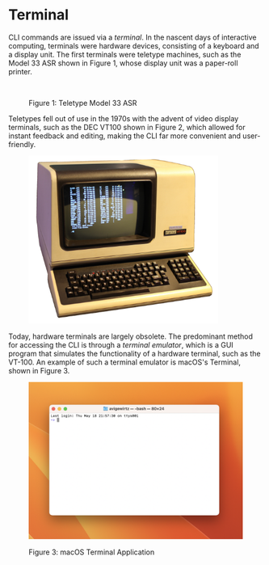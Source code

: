 # Terminal

CLI commands are issued via a _terminal_. In the nascent days of interactive computing, terminals were hardware devices, consisting of a keyboard and a display unit. The first terminals were teletype machines, such as the Model 33 ASR shown in Figure 1, whose display unit was a paper-roll printer.

<figure><img src="https://lh4.googleusercontent.com/Sui_O3OmVfRuG7TS5Ro-pkF7IOJAAbL3Wxb5wHU2xvDIbpFmwGSHkM35HSD2Eic31K5unT9XBYsh63ta-eK33dyWUfQrfJKI48zSJjDUxw2m3LaRKU73PD2WRTUNqETK1FU1RoFPWQSqlph9K8Zoqc4" alt="" width="375"><figcaption><p>Figure 1: Teletype Model 33 ASR</p></figcaption></figure>

Teletypes fell out of use in the 1970s with the advent of video display terminals, such as the DEC VT100 shown in Figure 2, which allowed for instant feedback and editing, making the CLI far more convenient and user-friendly.&#x20;

<figure><img src="../.gitbook/assets/1200px-DEC_VT100_terminal_transparent.png" alt="" width="375"><figcaption></figcaption></figure>

Today, hardware terminals are largely obsolete. The predominant method for accessing the CLI is through a _terminal emulator_, which is a GUI program that simulates the functionality of a hardware terminal, such as the VT-100. An example of such a terminal emulator is macOS's Terminal, shown in Figure 3.&#x20;

<figure><img src="../.gitbook/assets/Screenshot 2023-05-19 at 5.46.26 PM.png" alt="" width="563"><figcaption><p>Figure 3: macOS Terminal Application</p></figcaption></figure>

